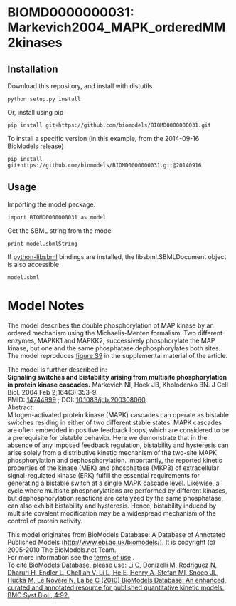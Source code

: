# BIOMD0000000031: Markevich2004_MAPK_orderedMM2kinases

## Installation

Download this repository, and install with distutils

`python setup.py install`

Or, install using pip

`pip install git+https://github.com/biomodels/BIOMD0000000031.git`

To install a specific version (in this example, from the 2014-09-16 BioModels release)

`pip install git+https://github.com/biomodels/BIOMD0000000031.git@20140916`

## Usage

Importing the model package.

`import BIOMD0000000031 as model`

Get the SBML string from the model

`print model.sbmlString`

If [python-libsbml](https://pypi.python.org/pypi/python-libsbml) bindings are
installed, the libsbml.SBMLDocument object is also accessible

`model.sbml`


# Model Notes


The model describes the double phosphorylation of MAP kinase by an ordered
mechanism using the Michaelis-Menten formalism. Two different enzymes, MAPKK1
and MAPKK2, successively phosphorylate the MAP kinase, but one and the same
phosphatase dephosphorylates both sites.  
The model reproduces [figure
S9](http://jcb.rupress.org/content/suppl/2004/01/26/jcb.200308060.DC1/9.html)
in the supplemental material of the article.

The model is further described in:  
**Signaling switches and bistability arising from multisite phosphorylation in protein kinase cascades.** Markevich NI, Hoek JB, Kholodenko BN. J Cell Biol. 2004 Feb 2;164(3):353-9.   
PMID: [14744999](http://www.ncbi.nlm.nih.gov/pubmed/14744999) ; DOI:
[10.1083/jcb.200308060](http://dx.doi.org/10.1083/jcb.200308060)  
Abstract:  
Mitogen-activated protein kinase (MAPK) cascades can operate as bistable
switches residing in either of two different stable states. MAPK cascades are
often embedded in positive feedback loops, which are considered to be a
prerequisite for bistable behavior. Here we demonstrate that in the absence of
any imposed feedback regulation, bistability and hysteresis can arise solely
from a distributive kinetic mechanism of the two-site MAPK phosphorylation and
dephosphorylation. Importantly, the reported kinetic properties of the kinase
(MEK) and phosphatase (MKP3) of extracellular signal-regulated kinase (ERK)
fulfill the essential requirements for generating a bistable switch at a
single MAPK cascade level. Likewise, a cycle where multisite phosphorylations
are performed by different kinases, but dephosphorylation reactions are
catalyzed by the same phosphatase, can also exhibit bistability and
hysteresis. Hence, bistability induced by multisite covalent modification may
be a widespread mechanism of the control of protein activity.

This model originates from BioModels Database: A Database of Annotated
Published Models (http://www.ebi.ac.uk/biomodels/). It is copyright (c)
2005-2010 The BioModels.net Team.  
For more information see the [terms of
use](http://www.ebi.ac.uk/biomodels/legal.html) .  
To cite BioModels Database, please use: [Li C, Donizelli M, Rodriguez N,
Dharuri H, Endler L, Chelliah V, Li L, He E, Henry A, Stefan MI, Snoep JL,
Hucka M, Le Novère N, Laibe C (2010) BioModels Database: An enhanced, curated
and annotated resource for published quantitative kinetic models. BMC Syst
Biol., 4:92.](http://www.ncbi.nlm.nih.gov/pubmed/20587024)


